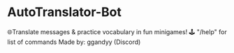 # AutoTranslator-Bot
🌐Translate messages &amp; practice vocabulary in fun minigames!
🕹️  "/help" for list of commands
Made by: ggandyy (Discord)
